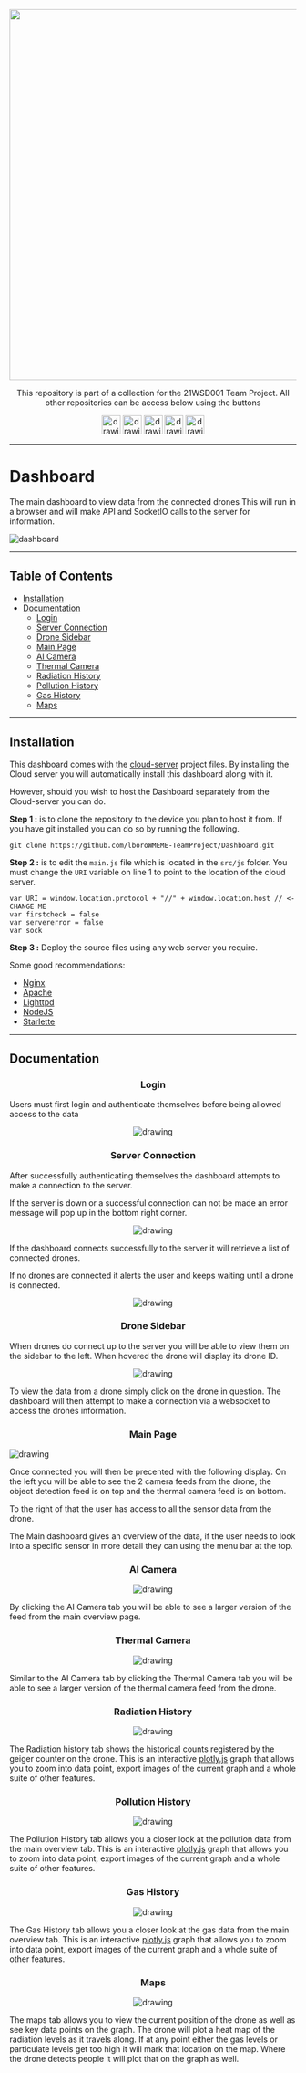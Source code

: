 <p align="center">
	<a href="https://github.com/lboroWMEME-TeamProject/CCC-ProjectDocs"><img src="https://i.imgur.com/VwT4NrJ.png" width=650></a>
	<p align="center"> This repository is part of  a collection for the 21WSD001 Team Project. 
	All other repositories can be access below using the buttons</p>
</p>

<p align="center">
	<a href="https://github.com/lboroWMEME-TeamProject/CCC-ProjectDocs"><img src="https://i.imgur.com/rBaZyub.png" alt="drawing" height = 33/></a> 
	<a href="https://github.com/lboroWMEME-TeamProject/Dashboard"><img src="https://i.imgur.com/fz7rgd9.png" alt="drawing" height = 33/></a> 
	<a href="https://github.com/lboroWMEME-TeamProject/Cloud-Server"><img src="https://i.imgur.com/bsimXcV.png" alt="drawing" height = 33/></a> 
	<a href="https://github.com/lboroWMEME-TeamProject/Drone-Firmware"><img src="https://i.imgur.com/yKFokIL.png" alt="drawing" height = 33/></a> 
	<a href="https://github.com/lboroWMEME-TeamProject/Simulated-Drone"><img src="https://i.imgur.com/WMOZbrf.png" alt="drawing" height = 33/></a>
</p>

------------

# Dashboard
The main dashboard to view data from the connected drones
This will run in a browser and will make API and SocketIO calls to the server for information.

![dashboard](https://user-images.githubusercontent.com/58085441/147834486-c016d989-d8b6-4c45-bc7c-482ded009333.png)

------------

## Table of Contents

- [Installation](#Installation)
- [Documentation](#Documentation)
	- [Login](#Login)
	- [Server Connection](#Server-Connection)
	- [Drone Sidebar](#Drone-Sidebar)
	- [Main Page](#Main-Page)
	- [AI Camera](#AI-Camera)
	- [Thermal Camera](#Thermal-Camera)
	- [Radiation History](#Radiation-History)
	- [Pollution History](#Pollution-History)
	- [Gas History](#Gas-History)
	- [Maps](#Maps)

------------

## Installation

This dashboard comes with the [cloud-server](https://github.com/lboroWMEME-TeamProject/Cloud-Server) project files. By installing the Cloud server you will automatically install this dashboard along with it.

However, should you wish to host the Dashboard separately from the Cloud-server you can do.

**Step 1 :** is to clone the repository to the device you plan to host it from. If you have git installed you can do so by running the following.

```
git clone https://github.com/lboroWMEME-TeamProject/Dashboard.git
```

**Step 2 :** is to edit the `main.js` file which is located in the `src/js` folder. You must change the `URI` variable on line 1 to point to the location of the cloud server.

```
var URI = window.location.protocol + "//" + window.location.host // <- CHANGE ME
var firstcheck = false
var servererror = false
var sock
```

**Step 3 :** Deploy the source files using any web server you require.

Some good recommendations:
- [Nginx](https://www.nginx.com/)
- [Apache](https://httpd.apache.org/)
- [Lighttpd](https://www.lighttpd.net/)
- [NodeJS](https://nodejs.org/en/)
- [Starlette](https://www.starlette.io/)


------------

## Documentation

<h3 align="center">Login</h1>
Users must first login and authenticate themselves before being allowed access to the data

<p align="center"><img src="https://github.com/lboroWMEME-TeamProject/Dashboard/blob/main/docs/img/Dashbaord%20Login.gif?raw=true" alt="drawing" /></p>

<h3 align="center">Server Connection</h1>
After successfully authenticating themselves the dashboard attempts to make a connection to the server. 

If the server is down or a successful connection can not be made an error message will pop up in the bottom right corner.

<p align="center"><img src="https://i.imgur.com/ZL10Hxl.png" alt="drawing" /></p>

If the dashboard connects successfully to the server it will retrieve a list of connected drones.

If no drones are connected it alerts the user and keeps waiting until a drone is connected.

<p align="center"><img src="https://i.imgur.com/GpYuimA.png" alt="drawing" /></p>

<h3 align="center">Drone Sidebar</h1>

When drones do connect up to the server you will be able to view them on the sidebar to the left. When hovered the drone will display its drone ID.

<p align="center"><img src="https://i.imgur.com/AE6x55V.png" alt="drawing" /> </p>

To view the data from a drone simply click on the drone in question. The dashboard will then attempt to make a connection via a websocket to access the drones information.

<h3 align="center">Main Page</h1>

<p align="left"><img src="https://user-images.githubusercontent.com/58085441/147834486-c016d989-d8b6-4c45-bc7c-482ded009333.png" alt="drawing" /> </p>

Once connected you will then be precented with the following display. On the left you will be able to see the 2 camera feeds from the drone, the object detection feed is on top and the thermal camera feed is on bottom.

To the right of that the user has access to all the sensor data from the drone.

The Main dashboard gives an overview of the data, if the user needs to look into a specific sensor in more detail they can using the menu bar at the top.

<h3 align="center">AI Camera</h1>
<p align="center"><img src="https://i.imgur.com/zXKiU9T.png" alt="drawing" /> </p>

By clicking the AI Camera tab you will be able to see a larger version of the feed from the main overview page.

<h3 align="center">Thermal Camera</h1>
<p align="center"><img src="https://i.imgur.com/TXwOMaA.png" alt="drawing" /> </p>

Similar to the AI Camera tab by clicking the Thermal Camera tab you will be able to see a larger version of the thermal camera feed from the drone.

<h3 align="center">Radiation History</h1>
<p align="center"><img src="https://i.imgur.com/MIAuclc.png" alt="drawing" /> </p>

The Radiation history tab shows the historical counts registered by the geiger counter on the drone. This is an interactive [plotly.js](https://plotly.com/javascript/) graph that allows you to zoom into data point, export images of the current graph and a whole suite of other features.

<h3 align="center">Pollution History</h1>
<p align="center"><img src="https://i.imgur.com/ideN953.png" alt="drawing" /> </p>

The Pollution History tab allows you a closer look at the pollution data from the main overview tab. This is an interactive [plotly.js](https://plotly.com/javascript/) graph that allows you to zoom into data point, export images of the current graph and a whole suite of other features.

<h3 align="center">Gas History</h1>
<p align="center"><img src="https://i.imgur.com/nxyBeN9.png" alt="drawing" /> </p>

The Gas History tab allows you a closer look at the gas data from the main overview tab. This is an interactive [plotly.js](https://plotly.com/javascript/) graph that allows you to zoom into data point, export images of the current graph and a whole suite of other features.

<h3 align="center">Maps</h1>

<p align="center"><img src="https://i.imgur.com/l13Zixj.png" alt="drawing" /> </p>

The maps tab allows you to view the current position of the drone as well as see key data points on the graph. The drone will plot a heat map of the radiation levels as it travels along. If at any point either the gas levels or particulate levels get too high it will mark that location on the map. Where the drone detects people it will plot that on the graph as well.